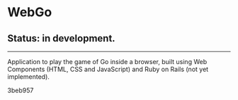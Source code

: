 # WebGo

## Status: in development.
---

Application to play the game of Go inside a browser, built using Web Components (HTML, CSS and JavaScript) and Ruby on Rails (not yet implemented).


3beb957